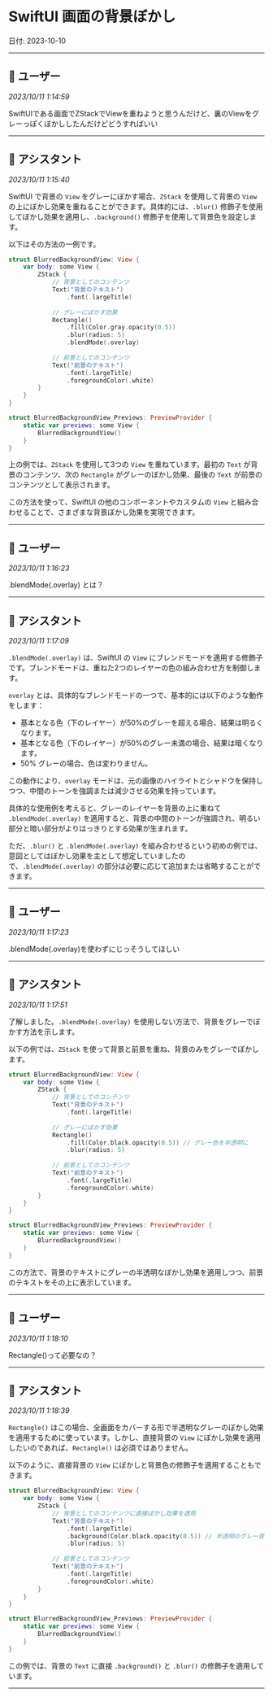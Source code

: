 # SwiftUI 画面の背景ぼかし

日付: 2023-10-10

---

## 👤 ユーザー
*2023/10/11 1:14:59*

SwiftUIである画面でZStackでViewを重ねようと思うんだけど、裏のViewをグレーっぽくぼかししたんだけどどうすればいい

---

## 🤖 アシスタント
*2023/10/11 1:15:40*

SwiftUI で背景の `View` をグレーにぼかす場合、`ZStack` を使用して背景の `View` の上にぼかし効果を重ねることができます。具体的には、`.blur()` 修飾子を使用してぼかし効果を適用し、`.background()` 修飾子を使用して背景色を設定します。

以下はその方法の一例です。

```swift
struct BlurredBackgroundView: View {
    var body: some View {
        ZStack {
            // 背景としてのコンテンツ
            Text("背景のテキスト")
                .font(.largeTitle)
            
            // グレーにぼかす効果
            Rectangle()
                .fill(Color.gray.opacity(0.5))
                .blur(radius: 5)
                .blendMode(.overlay)
            
            // 前景としてのコンテンツ
            Text("前景のテキスト")
                .font(.largeTitle)
                .foregroundColor(.white)
        }
    }
}

struct BlurredBackgroundView_Previews: PreviewProvider {
    static var previews: some View {
        BlurredBackgroundView()
    }
}
```

上の例では、`ZStack` を使用して3つの `View` を重ねています。最初の `Text` が背景のコンテンツ、次の `Rectangle` がグレーのぼかし効果、最後の `Text` が前景のコンテンツとして表示されます。

この方法を使って、SwiftUI の他のコンポーネントやカスタムの `View` と組み合わせることで、さまざまな背景ぼかし効果を実現できます。

---

## 👤 ユーザー
*2023/10/11 1:16:23*

.blendMode(.overlay) とは？

---

## 🤖 アシスタント
*2023/10/11 1:17:09*

`.blendMode(.overlay)` は、SwiftUI の `View` にブレンドモードを適用する修飾子です。ブレンドモードは、重ねた2つのレイヤーの色の組み合わせ方を制御します。

`overlay` とは、具体的なブレンドモードの一つで、基本的には以下のような動作をします：

- 基本となる色（下のレイヤー）が50%のグレーを超える場合、結果は明るくなります。
- 基本となる色（下のレイヤー）が50%のグレー未満の場合、結果は暗くなります。
- 50% グレーの場合、色は変わりません。

この動作により、`overlay` モードは、元の画像のハイライトとシャドウを保持しつつ、中間のトーンを強調または減少させる効果を持っています。

具体的な使用例を考えると、グレーのレイヤーを背景の上に重ねて `.blendMode(.overlay)` を適用すると、背景の中間のトーンが強調され、明るい部分と暗い部分がよりはっきりとする効果が生まれます。

ただ、`.blur()` と `.blendMode(.overlay)` を組み合わせるという初めの例では、意図としてはぼかし効果を主として想定していましたので、`.blendMode(.overlay)` の部分は必要に応じて追加または省略することができます。

---

## 👤 ユーザー
*2023/10/11 1:17:23*

.blendMode(.overlay)を使わずにじっそうしてほしい

---

## 🤖 アシスタント
*2023/10/11 1:17:51*

了解しました。`.blendMode(.overlay)` を使用しない方法で、背景をグレーでぼかす方法を示します。

以下の例では、`ZStack` を使って背景と前景を重ね、背景のみをグレーでぼかします。

```swift
struct BlurredBackgroundView: View {
    var body: some View {
        ZStack {
            // 背景としてのコンテンツ
            Text("背景のテキスト")
                .font(.largeTitle)
            
            // グレーにぼかす効果
            Rectangle()
                .fill(Color.black.opacity(0.5)) // グレー色を半透明に
                .blur(radius: 5)
            
            // 前景としてのコンテンツ
            Text("前景のテキスト")
                .font(.largeTitle)
                .foregroundColor(.white)
        }
    }
}

struct BlurredBackgroundView_Previews: PreviewProvider {
    static var previews: some View {
        BlurredBackgroundView()
    }
}
```

この方法で、背景のテキストにグレーの半透明なぼかし効果を適用しつつ、前景のテキストをその上に表示しています。

---

## 👤 ユーザー
*2023/10/11 1:18:10*

Rectangle()って必要なの？

---

## 🤖 アシスタント
*2023/10/11 1:18:39*

`Rectangle()` はこの場合、全画面をカバーする形で半透明なグレーのぼかし効果を適用するために使っています。しかし、直接背景の `View` にぼかし効果を適用したいのであれば、`Rectangle()` は必須ではありません。

以下のように、直接背景の `View` にぼかしと背景色の修飾子を適用することもできます。

```swift
struct BlurredBackgroundView: View {
    var body: some View {
        ZStack {
            // 背景としてのコンテンツに直接ぼかし効果を適用
            Text("背景のテキスト")
                .font(.largeTitle)
                .background(Color.black.opacity(0.5)) // 半透明のグレー背景
                .blur(radius: 5)
            
            // 前景としてのコンテンツ
            Text("前景のテキスト")
                .font(.largeTitle)
                .foregroundColor(.white)
        }
    }
}

struct BlurredBackgroundView_Previews: PreviewProvider {
    static var previews: some View {
        BlurredBackgroundView()
    }
}
```

この例では、背景の `Text` に直接 `.background()` と `.blur()` の修飾子を適用しています。

---
